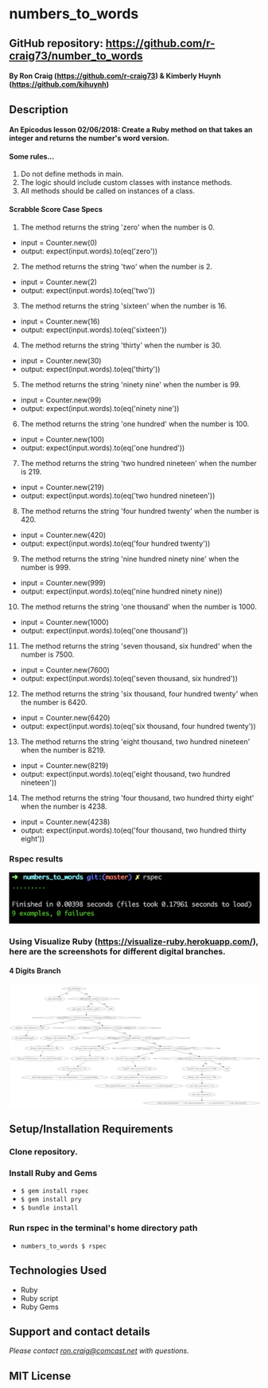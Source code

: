 # numbers_to_words

## GitHub repository: https://github.com/r-craig73/number_to_words

#### By Ron Craig (https://github.com/r-craig73) & Kimberly Huynh (https://github.com/kihuynh)

## Description
#### An Epicodus lesson 02/06/2018: Create a Ruby method on that takes an integer and returns the number's word version.
#### Some rules...
1. Do not define methods in main.
2. The logic should include custom classes with instance methods.
3. All methods should be called on instances of a class.

#### Scrabble Score Case Specs
1. The method returns the string 'zero' when the number is 0.
  * input = Counter.new(0)
  * output: expect(input.words).to(eq('zero'))
2. The method returns the string 'two' when the number is 2.
  * input = Counter.new(2)
  * output: expect(input.words).to(eq('two'))
3. The method returns the string 'sixteen' when the number is 16.
  * input = Counter.new(16)
  * output: expect(input.words).to(eq('sixteen'))
4. The method returns the string 'thirty' when the number is 30.
  * input = Counter.new(30)
  * output: expect(input.words).to(eq('thirty'))
5. The method returns the string 'ninety nine' when the number is 99.
  * input = Counter.new(99)
  * output: expect(input.words).to(eq('ninety nine'))
6. The method returns the string 'one hundred' when the number is 100.
  * input = Counter.new(100)
  * output: expect(input.words).to(eq('one hundred'))
7. The method returns the string 'two hundred nineteen' when the number is 219.
  * input = Counter.new(219)
  * output: expect(input.words).to(eq('two hundred nineteen'))
8. The method returns the string 'four hundred twenty' when the number is 420.
  * input = Counter.new(420)
  * output: expect(input.words).to(eq('four hundred twenty'))
9. The method returns the string 'nine hundred ninety nine' when the number is 999.
  * input = Counter.new(999)
  * output: expect(input.words).to(eq('nine hundred ninety nine))
10. The method returns the string 'one thousand' when the number is 1000.
  * input = Counter.new(1000)
  * output: expect(input.words).to(eq('one thousand'))
11. The method returns the string 'seven thousand, six hundred' when the number is 7500.
  * input = Counter.new(7600)
  * output: expect(input.words).to(eq('seven thousand, six hundred'))
12. The method returns the string 'six thousand, four hundred twenty' when the number is 6420.
  * input = Counter.new(6420)
  * output: expect(input.words).to(eq('six thousand, four hundred twenty'))
13. The method returns the string 'eight thousand, two hundred nineteen' when the number is 8219.
  * input = Counter.new(8219)
  * output: expect(input.words).to(eq('eight thousand, two hundred nineteen'))
14. The method returns the string 'four thousand, two hundred thirty eight' when the number is 4238.
  * input = Counter.new(4238)
  * output: expect(input.words).to(eq('four thousand, two hundred thirty eight'))

### Rspec results
![alt-text](img/rspec-screenshot.png "Screenshot Rspec results, 14 specs passing")

### Using Visualize Ruby (https://visualize-ruby.herokuapp.com/), here are the screenshots for different digital branches.
#### 4 Digits Branch
![alt-text](img/4-digits-branch.png "4 Digits Branch coming soon")

## Setup/Installation Requirements
### Clone repository.
### Install Ruby and Gems
* `$ gem install rspec`
* `$ gem install pry`
* `$ bundle install`

### Run rspec in the terminal's home directory path
* `numbers_to_words $ rspec`

## Technologies Used
* Ruby
* Ruby script
* Ruby Gems

## Support and contact details
_Please contact ron.craig@comcast.net with questions._

## MIT License